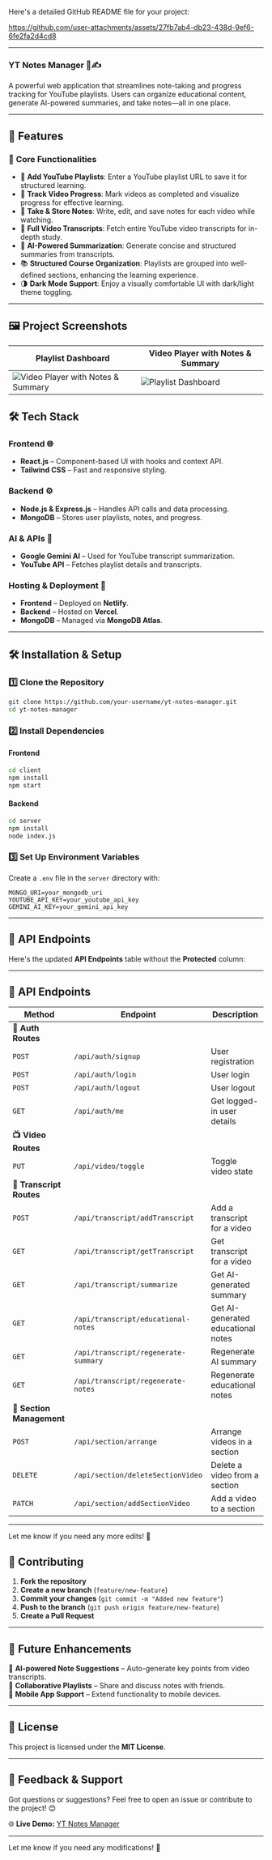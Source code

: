 
 
Here's a detailed GitHub README file for your project:  


https://github.com/user-attachments/assets/27fb7ab4-db23-438d-9ef6-6fe2fa2d4cd8


---

### **YT Notes Manager** 🎥✍️  
A powerful web application that streamlines note-taking and progress tracking for YouTube playlists. Users can organize educational content, generate AI-powered summaries, and take notes—all in one place.

---

## 🚀 **Features**  

### 🎯 **Core Functionalities**
- 📌 **Add YouTube Playlists**: Enter a YouTube playlist URL to save it for structured learning.  
- 🎥 **Track Video Progress**: Mark videos as completed and visualize progress for effective learning.  
- 📝 **Take & Store Notes**: Write, edit, and save notes for each video while watching.  
- 📜 **Full Video Transcripts**: Fetch entire YouTube video transcripts for in-depth study.  
- 🤖 **AI-Powered Summarization**: Generate concise and structured summaries from transcripts.  
- 📚 **Structured Course Organization**: Playlists are grouped into well-defined sections, enhancing the learning experience.  
- 🌗 **Dark Mode Support**: Enjoy a visually comfortable UI with dark/light theme toggling.  

---

## 🖼️ **Project Screenshots**

| Playlist Dashboard | Video Player with Notes & Summary |
|--------------------|-----------------------------------|
|  ![Video Player with Notes & Summary](https://github.com/user-attachments/assets/34dea50e-bc75-41ac-b23b-1c09edc65fb4) | ![Playlist Dashboard](https://github.com/user-attachments/assets/2bec436d-cafa-468d-a186-3245c7cb8ba7) |


## 🛠️ **Tech Stack**  
### **Frontend** 🌐  
- **React.js** – Component-based UI with hooks and context API.  
- **Tailwind CSS** – Fast and responsive styling.  

### **Backend** ⚙️  
- **Node.js & Express.js** – Handles API calls and data processing.  
- **MongoDB** – Stores user playlists, notes, and progress.  

### **AI & APIs** 🤖  
- **Google Gemini AI** – Used for YouTube transcript summarization.  
- **YouTube API** – Fetches playlist details and transcripts.  

### **Hosting & Deployment** 🚀  
- **Frontend** – Deployed on **Netlify**.  
- **Backend** – Hosted on **Vercel**.  
- **MongoDB** – Managed via **MongoDB Atlas**.  

---

## 🛠️ **Installation & Setup**  

### **1️⃣ Clone the Repository**  
```sh
git clone https://github.com/your-username/yt-notes-manager.git
cd yt-notes-manager
```

### **2️⃣ Install Dependencies**  
#### **Frontend**  
```sh
cd client
npm install
npm start
```

#### **Backend**  
```sh
cd server
npm install
node index.js
```

### **3️⃣ Set Up Environment Variables**  
Create a `.env` file in the `server` directory with:  
```env
MONGO_URI=your_mongodb_uri
YOUTUBE_API_KEY=your_youtube_api_key
GEMINI_AI_KEY=your_gemini_api_key
```

---

## 📌 **API Endpoints**  

Here's the updated **API Endpoints** table without the **Protected** column:  

---

## 📌 **API Endpoints**  

| **Method** | **Endpoint**                | **Description**                                 |
|-----------|-----------------------------|-----------------------------------------------|
| **🔐 Auth Routes** |
| `POST`    | `/api/auth/signup`          | User registration                            |
| `POST`    | `/api/auth/login`           | User login                                   |
| `POST`    | `/api/auth/logout`          | User logout                                  |
| `GET`     | `/api/auth/me`              | Get logged-in user details                   |
| **📺 Video Routes** |
| `PUT`     | `/api/video/toggle`         | Toggle video state                           |
| **📜 Transcript Routes** |
| `POST`    | `/api/transcript/addTranscript`  | Add a transcript for a video                 |
| `GET`     | `/api/transcript/getTranscript`  | Get transcript for a video                   |
| `GET`     | `/api/transcript/summarize`      | Get AI-generated summary                     |
| `GET`     | `/api/transcript/educational-notes` | Get AI-generated educational notes           |
| `GET`     | `/api/transcript/regenerate-summary` | Regenerate AI summary                        |
| `GET`     | `/api/transcript/regenerate-notes` | Regenerate educational notes                 |
| **📌 Section Management** |
| `POST`    | `/api/section/arrange`      | Arrange videos in a section                  |
| `DELETE`  | `/api/section/deleteSectionVideo` | Delete a video from a section                |
| `PATCH`   | `/api/section/addSectionVideo`  | Add a video to a section                     |

---

Let me know if you need any more edits! 🚀
## 🤝 **Contributing**  
1. **Fork the repository**  
2. **Create a new branch** (`feature/new-feature`)  
3. **Commit your changes** (`git commit -m "Added new feature"`)  
4. **Push to the branch** (`git push origin feature/new-feature`)  
5. **Create a Pull Request**  

---

## 🎯 **Future Enhancements**  
🔹 **AI-powered Note Suggestions** – Auto-generate key points from video transcripts.  
🔹 **Collaborative Playlists** – Share and discuss notes with friends.  
🔹 **Mobile App Support** – Extend functionality to mobile devices.  

---

## 📜 **License**  
This project is licensed under the **MIT License**.  

---

## 💬 **Feedback & Support**  
Got questions or suggestions? Feel free to open an issue or contribute to the project! 😊  

🌐 **Live Demo:** [YT Notes Manager](https://yt-notes-frontend.netlify.app/)  

---

Let me know if you need any modifications! 🚀
